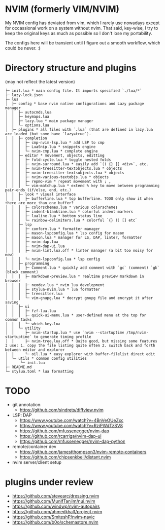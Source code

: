 # NVIM (formerly VIM/NVIM)
My NVIM config has deviated from vim, which I rarely use nowadays except for occassional work on a system without nvim. That said, key-wise, I try to keep the original keys as much as possible so I don't lose my portability.

The configs here will be transient until I figure out a smooth workflow, which could be never. :)

# Directory structure and plugins

(may not reflect the latest version)
```
├─ init.lua * main config file. It imports specified `./lua/*`
├─ lazy-lock.json
├─ lua
│  ├─ config * base nvim native configurations and Lazy package manager
│  │  ├─ autocmds.lua
│  │  ├─ keymaps.lua
│  │  ├─ lazy.lua * main package manager
│  │  └─ options.lua
│  ├─ plugins * all files with `.lua` (that are defined in lazy.lua are loaded (but some have `lazy=true`).
│  │  ├─ completion
│  │  │  ├─ cmp-nvim-lsp.lua * add LSP to cmp
│  │  │  ├─ LuaSnip.lua * snippets engine
│  │  │  └─ nvim-cmp.lua * complete engine
│  │  ├─ editor * movement, objects, editting
│  │  │  ├─ fold-cycle.lua * toggle nested folds
│  │  │  ├─ nvim-surround.lua * easily add `() {} [] <div>`, etc.
│  │  │  ├─ nvim-treesitter-textobjects.lua * objects
│  │  │  ├─ nvim-treesitter-textsubjects.lua * objects
│  │  │  ├─ nvim-various-textobjs.lua * objects
│  │  │  ├─ repmo-vim * repeat movement with ; ,
│  │  │  └─ vim-matchup.lua * extend % key to move between programming pair-ends (if/else, end, etc.)
│  │  ├─ look * visual interface
│  │  │  ├─ bufferline.lua * top bufferline. TODO only show it when there are more than one buffer?
│  │  │  ├─ colorschemes.lua * various colorschemes
│  │  │  ├─ indent-blankline.lua * colorful indent markers
│  │  │  ├─ lualine.lua * bottom status line
│  │  │  └─ rainbow-delimiters.lua * colorful `{} () [] etc`
│  │  ├─ lsp
│  │  │  ├─ conform.lua * formatter manager
│  │  │  ├─ mason-lspconfig.lua * lsp config for mason
│  │  │  ├─ mason.lua * manager for LS, DAP, linter, formatter
│  │  │  ├─ nvim-dap.lua
│  │  │  ├─ nvim-dap-ui.lua
│  │  │  ├─ nvim-lint.lua.off * linter manager (a bit too noisy for now)
│  │  │  └─ nvim-lspconfig.lua * lsp config
│  │  ├─ programming
│  │  │  ├─ Comment.lua * quickly add comment with `gc` (comment) `gb` (block comment)
│  │  │  ├─ markdown-preview.lua * realtime preview markdown in browser
│  │  │  ├─ neodev.lua * nvim lua development
│  │  │  ├─ stylua-nvim.lua * lua formatter
│  │  │  ├─ treesitter.lua
│  │  │  └─ vim-gnupg.lua * decrypt gnupg file and encrypt it after saving
│  │  ├─ ui
│  │  │  ├─ fzf-lua.lua
│  │  │  ├─ quick-ui-menu.lua * user-defined menu at the top for common tasks
│  │  │  └─ which-key.lua
│  │  └─ utility
│  │     ├─ nvim-startup.lua * use `nvim --startuptime /tmp/nvim-startuptime` to generate timing profile
│  │     ├─ nvim-tree.lua.off * Quite good, but missing some features I use: 1. copy the file listing quite often 2. switch back and forth between editor and explorer
│  │     └─ oil.lua * easy explorer with buffer-filelist direct edit
│  └─ utils * common config utilities
│      └─ init.lua
├─ README.md
└─ stylua.toml * lua formatting
```

# TODO
* git annotation
    * https://github.com/sindrets/diffview.nvim
* LSP: DAP
    * https://www.youtube.com/watch?v=4BnVeOUeZxc
    * https://www.youtube.com/watch?v=RziPWdTzSV8
    * https://github.com/mfussenegger/nvim-dap
    * https://github.com/rcarriga/nvim-dap-ui
    * https://github.com/mfussenegger/nvim-dap-python
* remote/container dev
    * https://github.com/jamestthompson3/nvim-remote-containers
    * https://github.com/chipsenkbeil/distant.nvim
* nvim server/client setup

# plugins under review
* https://github.com/stevearc/dressing.nvim
* https://github.com/MunifTanjim/nui.nvim
* https://github.com/windwp/nvim-autopairs
* https://github.com/ahmedkhalf/project.nvim
* https://github.com/SmiteshP/nvim-navic
* https://github.com/b0o/schemastore.nvim


